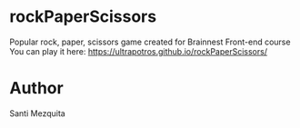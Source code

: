 # rockPaperScissors
 Popular rock, paper, scissors game created for Brainnest Front-end course
 You can play it here: https://ultrapotros.github.io/rockPaperScissors/

 # Author
 Santi Mezquita
